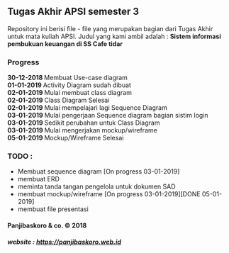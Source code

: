 ## Tugas Akhir APSI semester 3

Repository ini berisi file - file yang merupakan bagian dari Tugas Akhir untuk mata kuliah APSI. Judul yang kami ambil adalah : <b>Sistem informasi pembukuan keuangan di SS Cafe tidar</b>

### Progress

<b>30-12-2018 </b> Membuat Use-case diagram<br/>
<b>01-01-2019 </b> Activity Diagram sudah dibuat<br/>
<b>02-01-2019 </b> Mulai membuat class diagram<br/>
<b>02-01-2019 </b> Class Diagram Selesai<br/>
<b>02-01-2019 </b> Mulai mempelajari lagi Sequence Diagram<br/>
<b>03-01-2019 </b> Mulai pengerjaan Sequence diagram bagian sistim login <br/>
<b>03-01-2019 </b> Sedikit perubahan untuk Class Diagram<br/>
<b>03-01-2019 </b> Mulai mengerjakan mockup/wireframe<br/>
<b>05-01-2019 </b> Mockup/Wireframe Selesai

### TODO :
- Membuat sequence diagram [On progress 03-01-2019]
- membuat ERD
- meminta tanda tangan pengelola untuk dokumen SAD
- membuat mockup/wireframe [On progress 03-01-2019][DONE 05-01-2019]
- membuat file presentasi

#### Panjibaskoro & co.  &copy; 2018 
##### website : https://panjibaskoro.web.id
